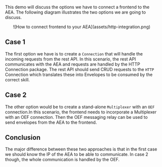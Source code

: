 This demo will discuss the options we have to connect a frontend to the AEA. The following diagram illustrates 
the two options we are going to discuss.

<center>![How to connect frontend to your AEA](assets/http-integration.png)</center> 

## Case 1
The first option we have is to create a `Connection` that will handle the incoming requests from the rest API. In this scenario,
the rest API communicates with the AEA and requests are handled by the HTTP Connection package. 
The rest API should send CRUD requests to the `HTTP` Connection which translates these into Envelopes to be consumed by the correct skill.

## Case 2
The other option would be to create a stand-alone `Multiplexer` with an `OEF` connection.In this scenario, the frontend needs to incorporate a Multiplexer with an OEF connection. 
Then the OEF messaging relay can be used to send envelopes from the AEA to the frontend.

## Conclusion

The major difference between these two approaches is that in the first case we should know the IP of the AEA to be able to communicate. 
In case 2 though, the whole communication is handled by the OEF.

